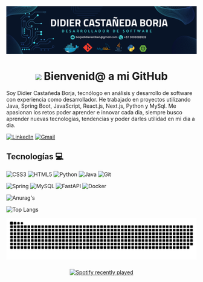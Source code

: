 <div id="banner"align="center">
<img src="./Banner.png"/>
</div>

<div id="banner"align="center">
<h1>
<img src="https://media1.giphy.com/media/v1.Y2lkPTc5MGI3NjExbzhwN2I1NWg3MW40ZG9paG5hMXRieGI3cmYzNHhrc3NlMTJidGF5cSZlcD12MV9pbnRlcm5hbF9naWZfYnlfaWQmY3Q9cw/PAuDiTd7DLwYagLGH3/giphy.webp/giphy.gif" width="100"/> Bienvenid@ a mi GitHub
</h1>
</div>

 Soy Didier Castañeda Borja, tecnólogo en análisis y desarrollo de software con experiencia como desarrollador. He trabajado en proyectos utilizando Java, Spring Boot, JavaScript, React.js, Next.js, Python y MySql. Me apasionan los retos poder aprender e innovar cada dia, siempre busco aprender nuevas tecnologias, tendencias y poder darles utilidad en mi dia a dia.


[![LinkedIn](https://img.shields.io/badge/linkedin-%230077B5.svg?style=for-the-badge&logo=linkedin&logoColor=white)](https://www.linkedin.com/in/didier-castañeda-borja-741185274/)
[![Gmail](https://img.shields.io/badge/Gmail-D14836?style=for-the-badge&logo=gmail&logoColor=white)](mailto:borjadidierestiben@gmail.com)


## Tecnologías 💻
![CSS3](https://img.shields.io/badge/css3-%231572B6.svg?style=for-the-badge&logo=css3&logoColor=white)
![HTML5](https://img.shields.io/badge/html5-%23E34F26.svg?style=for-the-badge&logo=html5&logoColor=white)
![Python](https://img.shields.io/badge/python-3670A0?style=for-the-badge&logo=python&logoColor=ffdd54)
![Java](https://img.shields.io/badge/java-%23ED8B00.svg?style=for-the-badge&logo=openjdk&logoColor=white)
![Git](https://img.shields.io/badge/git-%23F05033.svg?style=for-the-badge&logo=git&logoColor=white)

![Spring](https://img.shields.io/badge/spring-%236DB33F.svg?style=for-the-badge&logo=spring&logoColor=white)
![MySQL](https://img.shields.io/badge/mysql-4479A1.svg?style=for-the-badge&logo=mysql&logoColor=white)
![FastAPI](https://img.shields.io/badge/FastAPI-005571?style=for-the-badge&logo=fastapi)
![Docker](https://img.shields.io/badge/docker-%230db7ed.svg?style=for-the-badge&logo=docker&logoColor=white)

![Anurag's](https://github-readme-stats.vercel.app/api?username=Didier321&show_icons=true&theme=vue-dark)

![Top Langs](https://github-readme-stats.vercel.app/api/top-langs/?username=Didier321&layout=compact&theme=vue-dark&card_width=470px)


<img src="https://raw.githubusercontent.com/Didier321/Didier321/output/snake.svg" alt="Snake animation" />

###

<div align="center">
  <a href="https://open.spotify.com/user/Didier_03">
    <img src="https://spotify-recently-played-readme.vercel.app/api?user=Didier_03&count=5" alt="Spotify recently played"  />
  </a>
</div>

###